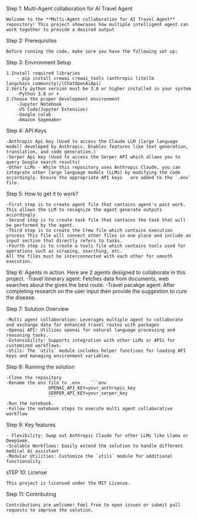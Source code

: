 Step 1: Multi-Agent collaboration for AI Travel Agent

	Welcome to the **Multi-Agent collaboration for AI Travel Agent** repository! This project showcases how multiple intelligent agent can work together to provide a desired output

Step 2: Prerequisites

	Before running the code, make sure you have the following set up:

Step 3: Environment Setup

	1.Install required libraries
		- pip install crewai crewai_tools (anthropic litellm langchain_community)/(ChatOpenAiApi)
	2.Verify python version must be 3.8 or higher installed in your system
		-Python 3.8 or +
	3.Choose the proper development environment
		-Jupyter Notebook
		-VS Code(Jupyter Extension)
		-Google colab
		-Amazon Sagemaker

Step 4: API Keys

	-Anthropic Api key (Used to access the Claude LLM (large language model) developed by Anthropic. Enables features like text generation, translation, and code generation.)
	-Serper Api key (Used to access the Serper API which allows you to query Google search results)
	-Other LLMs - While this repository uses Anthropic Claude, you can integrate other large language models (LLMs) by modifying the code accordingly. Ensure the appropriate API keys 	 are added to the `.env` file.

Step 5: How to get it to work?
	
	-First step is to create agent file that contains agent's past work. This allows the LLM to recognize the agent generate outputs accordingly.
	-Second step is to create task file that contains the task that will be performed by the agent. 
	-Third step is to create the Crew file which contains execution process This file will connect other files in one place and include an input section that directly refers to tasks.
	-Fourth step is to create a tools file which contains tools used for operations such as scraping, searching, etc.
    All the files must be interconnected with each other for smooth execution.

Step 6: Agents in action.
	Here are 2 agents designed to collaborate in this project.
	   -Travel itinerary agent: Fetches data from documents, web searches about the gives the best route.
	   -Travel pacakge agent: After completing research on the user input then provide the suggestion to cure the disease.

Step 7: Solution Overview
	
	-Multi agent collaboration: Leverages multiple agent to collaborate and exchange data for enhanced travel routes with packages
	-Openai API: Utilizes openai for natural language processing and reasoning tasks.
	-Extensibility: Supports integration with other LLMs or APIs for customized workflows.
	-Utils: The `utils` module includes helper functions for loading API keys and managing environment variables.

Step 8: Running the solution
	
	-Clone the repository
	-Rename the env file to .env  	```env
   					OPENAI_API_KEY=your_anthropic_key
   					SERPER_API_KEY=your_serper_key
					```
	-Run the notebook.
	-Follow the notebook steps to execute multi agent collaborative workflow
   					

Step 9:	Key features

	- Flexibility: Swap out Anthropic Claude for other LLMs like Llama or DeepSeek.
	-Scalable Workflows: Easily extend the solution to handle different medical Ai assistant
	-Modular Utilities: Customize the `utils` module for additional functionality.

sTEP 10: License
	
	This project is licensed under the MIT License.

Step 11: Contributing
	
	Contributions are welcome! Feel free to open issues or submit pull requests to improve the solution.